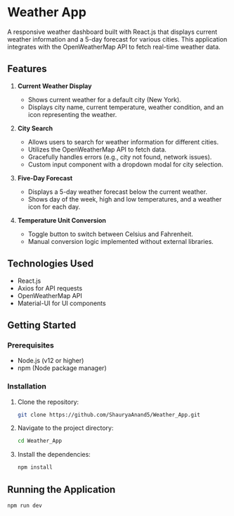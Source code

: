 # Weather App

A responsive weather dashboard built with React.js that displays current weather information and a 5-day forecast for various cities. This application integrates with the OpenWeatherMap API to fetch real-time weather data.

## Features

1. **Current Weather Display**
   - Shows current weather for a default city (New York).
   - Displays city name, current temperature, weather condition, and an icon representing the weather.

2. **City Search**
   - Allows users to search for weather information for different cities.
   - Utilizes the OpenWeatherMap API to fetch data.
   - Gracefully handles errors (e.g., city not found, network issues).
   - Custom input component with a dropdown modal for city selection.

3. **Five-Day Forecast**
   - Displays a 5-day weather forecast below the current weather.
   - Shows day of the week, high and low temperatures, and a weather icon for each day.

4. **Temperature Unit Conversion**
   - Toggle button to switch between Celsius and Fahrenheit.
   - Manual conversion logic implemented without external libraries.

## Technologies Used

- React.js
- Axios for API requests
- OpenWeatherMap API
- Material-UI for UI components

## Getting Started

### Prerequisites

- Node.js (v12 or higher)
- npm (Node package manager)

### Installation

1. Clone the repository:

   ```bash
   git clone https://github.com/ShauryaAnand5/Weather_App.git

2. Navigate to the project directory:

    ```bash
    cd Weather_App

3. Install the dependencies:

    ```bash
    npm install


## Running the Application

    npm run dev
